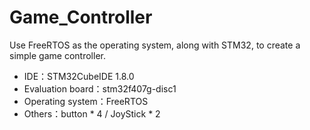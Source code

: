 # Game_Controller
 Use FreeRTOS as the operating system, along with STM32, to create a simple game controller.

* IDE：STM32CubeIDE 1.8.0
* Evaluation board：stm32f407g-disc1
* Operating system：FreeRTOS
* Others：button * 4 / JoyStick * 2
